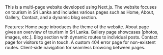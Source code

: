 This is a multi-page website developed using Next.js. The website focuses on tourism in Sri Lanka  and includes various pages such as Home, About, Gallery, Contact, and a dynamic blog section.

Features:
Home page introduces the theme of the website.
About page gives an overview of tourism in Sri  Lanka.
Gallery page showcases [photos, images, etc.].
Blog section with dynamic routes to individual posts.
Contact page for visitors to get in touch.
A custom 404 error page for non-existent routes.
Client-side navigation for seamless browsing between pages.
